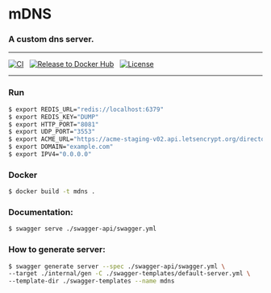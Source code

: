 # mDNS

### A custom dns server.

***

[![CI](https://github.com/MarlikAlmighty/mdns/actions/workflows/ci.yml/badge.svg?branch=master)](https://github.com/MarlikAlmighty/mdns/actions/workflows/ci.yml) &nbsp;
[![Release to Docker Hub](https://github.com/MarlikAlmighty/mdns/actions/workflows/cd.yml/badge.svg?branch=master)](https://github.com/MarlikAlmighty/mdns/actions/workflows/cd.yml) &nbsp;
[![License](https://img.shields.io/badge/License-MIT%201.0-orange.svg)](https://github.com/MarlikAlmighty/mdns/blob/master/LICENSE) &nbsp; 

***

### Run
```sh
$ export REDIS_URL="redis://localhost:6379"
$ export REDIS_KEY="DUMP"
$ export HTTP_PORT="8081"
$ export UDP_PORT="3553"
$ export ACME_URL="https://acme-staging-v02.api.letsencrypt.org/directory"
$ export DOMAIN="example.com"
$ export IPV4="0.0.0.0"
```

### Docker
```sh
$ docker build -t mdns .
```

### Documentation: 
```sh
$ swagger serve ./swagger-api/swagger.yml
```

### How to generate server:
```sh
$ swagger generate server --spec ./swagger-api/swagger.yml \ 
--target ./internal/gen -C ./swagger-templates/default-server.yml \
--template-dir ./swagger-templates --name mdns
```